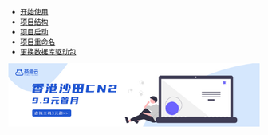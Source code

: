 * [开始使用](introduce/)
* [项目结构](architecture/)
* [项目启动](start/)
* [项目重命名](rename/)
* [更换数据库驱动包](dbdriver/)

<div class="ew-doc-adv-list">
    <a class="ew-doc-adv-item" href="https://www.zzzyun.com" target="_blank">
        <img src="image/1.png"/>
    </a>
</div>